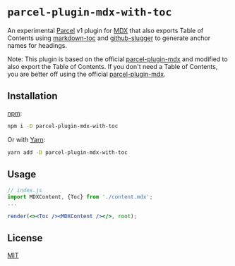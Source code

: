 # `parcel-plugin-mdx-with-toc`

An experimental [Parcel][] v1 plugin for [MDX][] that also exports Table of Contents using [markdown-toc][] and [github-slugger][] to generate anchor names for headings.

Note: This plugin is based on the official [parcel-plugin-mdx][] and modified to also export the Table of Contents. If you don't need a Table of Contents, you are better off using the official [parcel-plugin-mdx][].

## Installation

[npm][]:

```sh
npm i -D parcel-plugin-mdx-with-toc
```

Or with [Yarn][]:

```sh
yarn add -D parcel-plugin-mdx-with-toc
```

## Usage

```jsx
// index.js
import MDXContent, {Toc} from './content.mdx';
...

render(<><Toc /><MDXContent /></>, root);
```

## License

[MIT][]

<!-- Definitions -->

[mit]: https://github.com/bjoerge/parcel-plugin-mdx-with-toc/license

[mdx]: https://github.com/mdx-js/mdx

[parcel]: https://parceljs.org

[npm]: https://docs.npmjs.com/cli/install

[yarn]: https://yarnpkg.com/lang/en/docs/cli/install/

[markdown-toc]: https://www.npmjs.com/package/markdown-toc

[github-slugger]: https://www.npmjs.com/package/github-slugger

[parcel-plugin-mdx]: https://www.npmjs.com/package/@mdx-js/parcel-plugin-mdx
